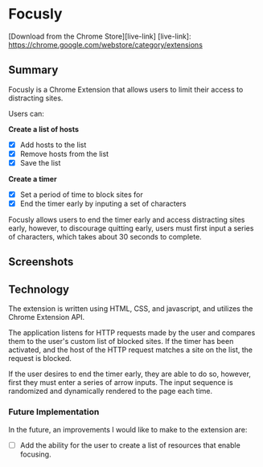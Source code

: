 # Focusly

[Download from the Chrome Store][live-link]
[live-link]: https://chrome.google.com/webstore/category/extensions

## Summary

Focusly is a Chrome Extension that allows users to limit their access to distracting sites.

Users can:

<b>Create a list of hosts</b>
- [x] Add hosts to the list
- [x] Remove hosts from the list
- [x] Save the list

<b>Create a timer</b>
- [x] Set a period of time to block sites for
- [x] End the timer early by inputing a set of characters

Focusly allows users to end the timer early and access distracting sites early, however, to discourage quitting early, users must first input a series of characters, which takes about 30 seconds to complete.

## Screenshots



## Technology

The extension is written using HTML, CSS, and javascript, and utilizes the Chrome Extension API.

The application listens for HTTP requests made by the user and compares them to the user's custom list of blocked sites. If the timer has been activated, and the host of the HTTP request matches a site on the list, the request is blocked.

If the user desires to end the timer early, they are able to do so, however, first they must enter a series of arrow inputs. The input sequence is randomized and dynamically rendered to the page each time.

### Future Implementation

In the future, an improvements I would like to make to the extension are:

- [ ] Add the ability for the user to create a list of resources that enable focusing.
